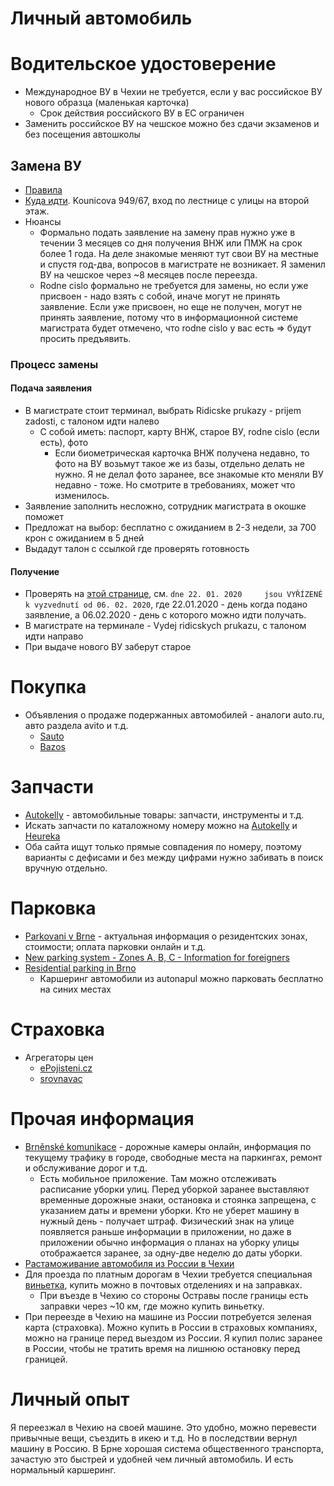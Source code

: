 
# Личный автомобиль

# Водительское удостоверение
* Международное ВУ в Чехии не требуется, если у вас российское ВУ нового образца (маленькая карточка)
  * Срок действия российского ВУ в ЕС ограничен
* Заменить российское ВУ на чешское можно без сдачи экзаменов и без посещения автошколы

## Замена ВУ
* [Правила](https://www.brno.cz/no_cache/en/citizen/drivers-agendas/driving-licences/)
* [Куда идти](https://www.brno.cz/en/citizen/drivers-agendas/replacement-of-a-driving-licence/). Kounicova 949/67, вход по лестнице с улицы на второй этаж.
* Нюансы
  * Формально подать заявление на замену прав нужно уже в течении 3 месяцев со дня получения ВНЖ или ПМЖ на срок более 1 года. На деле знакомые меняют тут свои ВУ на местные и спустя год-два, вопросов в магистрате не возникает. Я заменил ВУ на чешское через ~8 месяцев после переезда.
  * Rodne cislo формально не требуется для замены, но если уже присвоен - надо взять с собой, иначе могут не принять заявление. Если уже присвоен, но еще не получен, могут не принять заявление, потому что в информационной системе магистрата будет отмечено, что rodne cislo у вас есть => будут просить предъявить.

### Процесс замены
#### Подача заявления
* В магистрате стоит терминал, выбрать Ridicske prukazy - prijem zadosti, с талоном идти налево
  * С собой иметь: паспорт, карту ВНЖ, старое ВУ, rodne cislo (если есть), фото
    * Если биометрическая карточка ВНЖ получена недавно, то фото на ВУ возьмут такое же из базы, отдельно делать не нужно. Я не делал фото заранее, все знакомые кто меняли ВУ недавно - тоже. Но смотрите в требованиях, может что изменилось.
* Заявление заполнить несложно, сотрудник магистрата в окошке поможет
* Предложат на выбор: бесплатно с ожиданием в 2-3 недели, за 700 крон с ожиданием в 5 дней
* Выдадут талон с ссылкой где проверять готовность

#### Получение
* Проверять на [этой странице](https://www.brno.cz/sprava-mesta/magistrat-mesta-brna/usek-4-namestka-primatorky/odbor-dopravnespravnich-cinnosti/oddeleni-agend-ridicu/registr-ridicskych-prukazu/ridicske-prukazy-stav-zadosti/), см. `dne 22. 01. 2020 	 jsou VYŘÍZENÉ k vyzvednutí od 06. 02. 2020`, где 22.01.2020 - день когда подано заявление, а 06.02.2020 - день с которого можно идти получать.
* В магистрате на терминале - Vydej ridicskych prukazu, с талоном идти направо
* При выдаче нового ВУ заберут старое

# Покупка
* Объявления о продаже подержанных автомобилей - аналоги auto.ru, авто раздела avito и т.д.
  * [Sauto](https://www.sauto.cz)
  * [Bazos](https://auto.bazos.cz)

# Запчасти
* [Autokelly](http://autokelly.cz) - автомобильные товары: запчасти, инструменты и т.д.
* Искать запчасти по каталожному номеру можно на [Autokelly](http://autokelly.cz) и [Heureka](https://www.heureka.cz)
* Оба сайта ищут только прямые совпадения по номеру, поэтому варианты с дефисами и без между цифрами нужно забивать в поиск вручную отдельно.

# Парковка
* [Parkovani v Brne](https://www.parkovanivbrne.cz/) - актуальная информация о резидентских зонах, стоимости; оплата парковки онлайн и т.д.
* [New parking system - Zones A, B, C - Information for foreigners](https://www.parkovanivbrne.cz/en)
* [Residential parking in Brno](https://www.autonapul.cz/en/parking-in-brno/)
  * Каршеринг автомобили из autonapul можно парковать бесплатно на синих местах

# Страховка
* Агрегаторы цен
  * [ePojisteni.cz](https://www.epojisteni.cz/car-insurance/)
  * [srovnavac](https://srovnavac.cz)

# Прочая информация
* [Brněnské komunikace](https://www.bkom.cz) - дорожные камеры онлайн, информация по текущему трафику в городе, свободные места на паркингах, ремонт и обслуживаниe дорог и т.д.
  * Есть мобильное приложение. Там можно отслеживать расписание уборки улиц. Перед уборкой заранее выставляют временные дорожные знаки, остановка и стоянка запрещена, с указанием даты и времени уборки. Кто не уберет машину в нужный день - получает штраф. Физический знак на улице появляется раньше информации в приложении, но даже в приложении обычно информация о планах на уборку улицы отображается заранее, за одну-две неделю до даты уборки.
* [Растаможивание автомобиля из России в Чехии](https://andreybondarenko.com/?go=all/rastamozhka-avtomobilya-iz-rossii-v-chehii/)
* Для проезда по платным дорогам в Чехии требуется специальная [виньетка](http://www.motorway.cz/stickers), купить можно в почтовых отделениях и на заправках.
  * При въезде в Чехию со стороны Остравы после границы есть заправки через ~10 км, где можно купить виньетку.
* При переезде в Чехию на машине из России потребуется зеленая карта (страховка). Можно купить в России в страховых компаниях, можно на границе перед выездом из России. Я купил полис заранее в России, чтобы не тратить время на лишнюю остановку перед границей.

# Личный опыт
Я переезжал в Чехию на своей машине. Это удобно, можно перевести привычные вещи, съездить в икею и т.д. Но в последствии вернул машину в Россию. В Брне хорошая система общественного транспорта, зачастую это быстрей и удобней чем личный автомобиль. И есть нормальный каршеринг.

